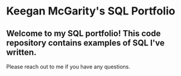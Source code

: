 # Keegan McGarity's SQL Portfolio
## Welcome to my SQL portfolio! This code repository contains examples of SQL I've written. 
Please reach out to me if you have any questions.
